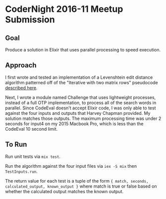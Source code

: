 # CoderNight 2016-11 Meetup Submission

## Goal

Produce a solution in Elixir that uses parallel processing to speed
execution.

## Approach

I first wrote and tested an implementation of a Levenshtein edit distance
algorithm patterned off of the "Iterative with two matrix rows" pseudocode
[described here](https://en.wikipedia.org/wiki/Levenshtein_distance).

Next, I wrote a module named Challenge that uses lightweight processes, instead
of a full OTP implementation, to process all of the search words in parallel.
Since CodeEval doesn't accept Elixir code, I was only able to test against the
four inputs and outputs that Harvey Chapman provided. My solution
matches those outputs. The maximum processing time was under 2 seconds for
input4 on my 2015 Macbook Pro, which is less than the CodeEval 10 second limit.

## To Run

Run unit tests via `mix test`.

Run the algorithm against the four input files via `iex -S mix` then
`TestInputs.run`.

The return value for each test is a tuple of the form `{ match, seconds, calculated_output, known_output }` where match is true or false based on whether the calculated output matches the known output.

